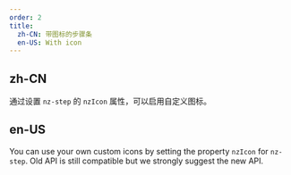 ```yaml
---
order: 2
title:
  zh-CN: 带图标的步骤条
  en-US: With icon
---
```


## zh-CN

通过设置 `nz-step` 的 `nzIcon` 属性，可以启用自定义图标。

## en-US

You can use your own custom icons by setting the property `nzIcon` for `nz-step`. Old API is still compatible but we strongly suggest the new API.



